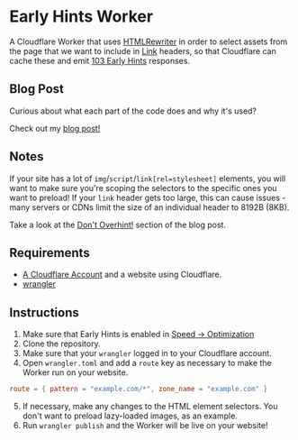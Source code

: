 # Early Hints Worker

A Cloudflare Worker that uses [HTMLRewriter](https://developers.cloudflare.com/workers/runtime-apis/html-rewriter/) in
order to select assets from the page that we want to include in [Link](https://developer.mozilla.org/en-US/docs/Web/HTTP/Headers/Link)
headers, so that Cloudflare can cache these and emit [103 Early Hints](https://developers.cloudflare.com/cache/about/early-hints/) responses.

## Blog Post

Curious about what each part of the code does and why it's used?

Check out my [blog post!](https://kian.org.uk/implementing-103-early-hints-with-cloudflare-workers-htmlrewriter/)

## Notes

If your site has a lot of `img`/`script`/`link[rel=stylesheet]` elements, you will want to make sure you're scoping the selectors to the specific ones you want to preload! If your `link` header gets too large, this can cause issues - many servers or CDNs limit the size of an individual header to 8192B (8KB).

Take a look at the [Don't Overhint!](https://kian.org.uk/implementing-103-early-hints-with-cloudflare-workers-htmlrewriter/#dont-overhint) section of the blog post.

## Requirements

- [A Cloudflare Account](https://dash.cloudflare.com/sign-up/workers) and a website using Cloudflare.
- [wrangler](https://github.com/cloudflare/wrangler2)

## Instructions

1. Make sure that Early Hints is enabled in [Speed -> Optimization](https://dash.cloudflare.com/?to=/:account/:zone/speed/optimization)
2. Clone the repository.
3. Make sure that your `wrangler` logged in to your Cloudflare account.
4. Open `wrangler.toml` and add a `route` key as necessary to make the Worker run on your website.
```toml
route = { pattern = "example.com/*", zone_name = "example.com" } 
```
5. If necessary, make any changes to the HTML element selectors. You don't want to preload lazy-loaded images, as an example.
6. Run `wrangler publish` and the Worker will be live on your website!
